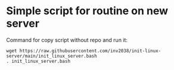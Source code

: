 # Simple script for routine on new server

Command for copy script without repo and run it:
```
wget https://raw.githubusercontent.com/inv2038/init-linux-server/main/init_linux_server.bash
. init_linux_server.bash
```



